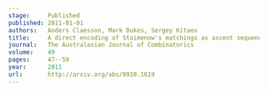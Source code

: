 ```yaml
---
stage:     Published
published: 2011-01-01
authors:   Anders Claesson, Mark Dukes, Sergey Kitaev
title:     A direct encoding of Stoimenow's matchings as ascent sequences
journal:   The Australasian Journal of Combinatorics
volume:    49
pages:     47--59
year:      2011
url:       http://arxiv.org/abs/0910.1619
---
```

